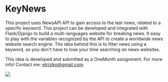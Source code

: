 # KeyNews
This project uses NewsAPI API to gain access to the last news, related to a specific keyword. This project can be developed and integrated with Flask/Django to build a multi-languages website for breaking news. It easy to play with the variables recognized by the API to create a worldwide news website search engine. The idea behind this is to filter news using a keyword, so you don't have to lose your time searching on news websites.




This idea is developed and submitted as a OneMonth assignment. 
For more info! Contact me: etriziko@gmail.com

![ ](https://raw.githubusercontent.com/etriZiko/KeyNews/master/Grade.png)
